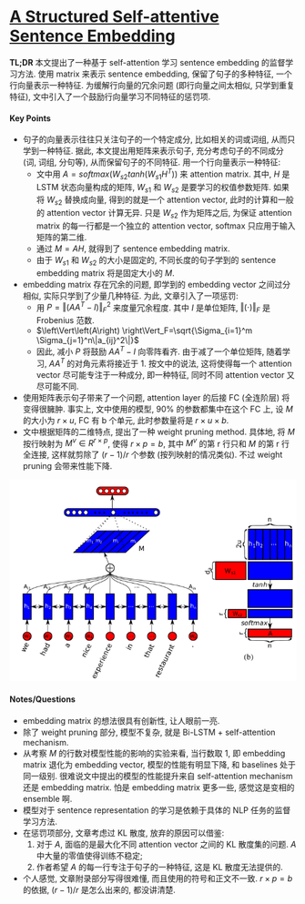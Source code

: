 # [A Structured Self-attentive Sentence Embedding](https://arxiv.org/abs/1703.03130)

**TL;DR** 本文提出了一种基于 self-attention 学习 sentence embedding 的监督学习方法. 使用 matrix 来表示 sentence embedding, 保留了句子的多种特征, 一个行向量表示一种特征. 为缓解行向量的冗余问题 (即行向量之间太相似, 只学到重复特征), 文中引入了一个鼓励行向量学习不同特征的惩罚项.


#### Key Points

* 句子的向量表示往往只关注句子的一个特定成分, 比如相关的词或词组, 从而只学到一种特征. 据此, 本文提出用矩阵来表示句子, 充分考虑句子的不同成分 (词, 词组, 分句等), 从而保留句子的不同特征. 用一个行向量表示一种特征:
    * 文中用 $A=softmax(W_{s2} tanh(W_{s1}H^T))$ 来 attention matrix. 其中, $H$ 是 LSTM 状态向量构成的矩阵, $W_{s1}$ 和 $W_{s2}$ 是要学习的权值参数矩阵. 如果将 $W_{s2}$ 替换成向量, 得到的就是一个 attention vector, 此时的计算和一般的 attention vector 计算无异. 只是 $W_{s2}$ 作为矩阵之后, 为保证 attention matrix 的每一行都是一个独立的 attention vector, softmax 只应用于输入矩阵的第二维.
    * 通过 $M=AH$, 就得到了 sentence embedding matrix.
    * 由于 $W_{s1}$ 和 $W_{s2}$ 的大小是固定的, 不同长度的句子学到的 sentence embedding matrix 将是固定大小的 $M$.
* embedding matrix 存在冗余的问题, 即学到的 embedding vector 之间过分相似, 实际只学到了少量几种特征. 为此, 文章引入了一项惩罚:
    * 用 $P=\left\Vert\left(AA^T-I\right) \right\Vert_F^2$ 来度量冗余程度. 其中 $I$ 是单位矩阵, $\left\Vert\left(\cdot\right) \right\Vert_F$ 是 Frobenius 范数.
    * $\left\Vert\left(A\right) \right\Vert_F=\sqrt{\Sigma_{i=1}^m \Sigma_{j=1}^n\|a_{ij}^2\|}$
    * 因此, 减小 $P$ 将鼓励 $AA^T-I$ 向零阵看齐. 由于减了一个单位矩阵, 随着学习, $AA^T$ 的对角元素将接近于 1. 按文中的说法, 这将使得每一个 attention vector 尽可能专注于一种成分, 即一种特征, 同时不同 attention vector 又尽可能不同.
* 使用矩阵表示句子带来了一个问题, attention layer 的后接 FC (全连阶层) 将变得很臃肿. 事实上, 文中使用的模型, 90% 的参数都集中在这个 FC 上, 设 $M$ 的大小为 $r\times u$, FC 有 b 个单元, 此时参数量将是 $r\times u \times b$.
* 文中根据矩阵的二维特点, 提出了一种 weight pruning method. 具体地, 将 $M$ 按行映射为 $M^v\in R^{r\times p}$, 使得 $r\times p=b$, 其中 $M^v$ 的第 r 行只和 $M$ 的第 r 行全连接, 这样就剪除了 $(r-1)/r$ 个参数 (按列映射的情况类似). 不过 weight pruning 会带来性能下降.

![Struce of self-attentive sentence embedding model](../img/self_attentive_sentence_embedding_structure.png)

#### Notes/Questions

* embedding matrix 的想法很具有创新性, 让人眼前一亮.
* 除了 weight pruning 部分, 模型不复杂, 就是 Bi-LSTM + self-attention mechanism.
* 从考察 $M$ 的行数对模型性能的影响的实验来看, 当行数取 1, 即 embedding matrix 退化为 embedding vector, 模型的性能有明显下降, 和 baselines 处于同一级别. 很难说文中提出的模型的性能提升来自 self-attention mechanism 还是 embedding matrix. 怕是 embedding matrix 更多一些, 感觉这是变相的 ensemble 啊.
* 模型对于 sentence representation 的学习是依赖于具体的 NLP 任务的监督学习方法.
* 在惩罚项部分, 文章考虑过 KL 散度, 放弃的原因可以借鉴:
    1. 对于 $A$, 面临的是最大化不同 attention vector 之间的 KL 散度集的问题. $A$ 中大量的零值使得训练不稳定;
    2. 作者希望 $A$ 的每一行专注于句子的一种特征, 这是 KL 散度无法提供的.
* 个人感觉, 文章附录部分写得很难懂, 而且使用的符号和正文不一致. $r\times p =b$ 的依据, $(r-1)/r$ 是怎么出来的, 都没讲清楚.
